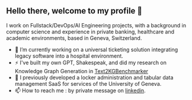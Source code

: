 ## Hello there, welcome to my profile 👋

I work on Fullstack/DevOps/AI Engineering projects, with a background in computer science and experience in private banking, 
healthcare and academic environments, based in Geneva, Switzerland. 

- 🔭 I’m currently working on a universal ticketing solution integrating legacy software into a hospital environment.
- ⚡ I've built my own GPT, Shakespeak, and did my research on Knowledge Graph Generation in [Text2KGBenchmarker](git)
- 💬 I previously developed a locker administration and tabular data management SaaS for services of the University of Geneva. 
- 📫 How to reach me : by private message on [linkedin](www.linkedin.com/in/arthur-freeman-0b2175252). 

<!--
**swissarthurfreeman/swissarthurfreeman** is a ✨ _special_ ✨ repository because its `README.md` (this file) appears on your GitHub profile.

Here are some ideas to get you started:

- 👯 I’m looking to collaborate on ...
- 🤔 I’m looking for help with ...
-  Ask me about ...
-  How to reach me: ...
- 😄 Pronouns: ...
-->
